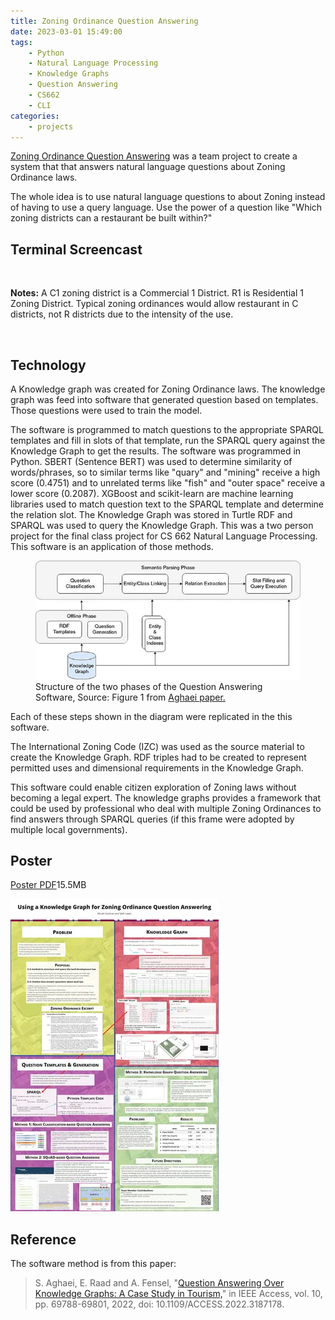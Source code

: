 ```yaml
---
title: Zoning Ordinance Question Answering
date: 2023-03-01 15:49:00
tags: 
    - Python
    - Natural Language Processing
    - Knowledge Graphs
    - Question Answering
    - CS662
    - CLI
categories:
    - projects
---
```


[Zoning Ordinance Question Answering](https://github.com/micahcochran/cs662-qa-land-dev-law-sys) was a team project to create a system that that answers natural language questions about Zoning Ordinance laws.  

The whole idea is to use natural language questions to about Zoning instead of having to use a query language.  Use the power of a question like "Which zoning districts can a restaurant be built within?"  


## Terminal Screencast

<div id="screencast-player"></div>

<br>

**Notes:** A C1 zoning district is a Commercial 1 District.  R1 is Residential 1 Zoning District.  Typical zoning ordinances would allow restaurant in C districts, not R districts due to the intensity of the use. 


<br>

## Technology
A Knowledge graph was created for Zoning Ordinance laws.  The knowledge graph was feed into software that generated question based on templates.  Those questions were used to train the model.  

The software is programmed to match questions to the appropriate SPARQL templates and fill in slots of that template, run the SPARQL query against the Knowledge Graph to get the results. The software was programmed in Python.  SBERT (Sentence BERT) was used to determine similarity of words/phrases, so to similar terms like "quary" and "mining" receive a high score (0.4751) and to unrelated terms like "fish" and "outer space" receive a lower score (0.2087).   XGBoost and scikit-learn are machine learning libraries used to match question text to the SPARQL template and determine the relation slot.  The Knowledge Graph was stored in Turtle RDF and SPARQL was used to query the Knowledge Graph. This was a two person project for the final class project for CS 662 Natural Language Processing.  This software is an application of those methods.


<figure>
    <img src="/images/qakg-tourism.jpg">
    <figcaption> Structure of the two phases of the Question Answering Software, Source: Figure 1 from <a href="#Reference">Aghaei paper.</a></figcaption>
</figure>


Each of these steps shown in the diagram were replicated in the this software.

The International Zoning Code (IZC) was used as the source material to create the Knowledge Graph. RDF triples had to be created to represent permitted uses and dimensional requirements in the Knowledge Graph.

This software could enable citizen exploration of Zoning laws without becoming a legal expert.  The knowledge graphs provides a framework that could be used by professional who deal with multiple Zoning Ordinances to find answers through SPARQL queries (if this frame were adopted by multiple local governments).


## Poster

<a href="https://github.com/micahcochran/cs662-qa-land-dev-law-sys/raw/main/poster/2022-11-29-final-poster.pdf" target="_self">Poster PDF</a>15.5MB

[![Poster](/images/2022-11-29-final-poster.webp)](https://github.com/micahcochran/cs662-qa-land-dev-law-sys/raw/main/poster/2022-11-29-final-poster.pdf)


## Reference
The software method is from this paper:
> S. Aghaei, E. Raad and A. Fensel, "[Question Answering Over Knowledge Graphs: A Case Study in Tourism,](https://ieeexplore.ieee.org/document/9810255)" in IEEE Access, vol. 10, pp. 69788-69801, 2022, doi: 10.1109/ACCESS.2022.3187178.




<script src="/ascii/asciinema-player.min.js"></script>
<script>
    AsciinemaPlayer.create('/ascii/kgqas.cast', document.getElementById('screencast-player'), {
         preload: true,
         theme: "urban",
//         theme: "tango",
    });
</script>